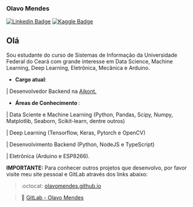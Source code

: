 ### Olavo Mendes
[![Linkedin Badge](https://img.shields.io/badge/-LinkedIn-blue?style=flat-square&logo=Linkedin&logoColor=white&link=https://www.linkedin.com/in/olavo-mendes/)](https://www.linkedin.com/in/olavo-mendes/)
[![Kaggle Badge](https://img.shields.io/badge/-Kaggle-black?style=flat-square&logo=Kaggle&logoColor=white&link=https://www.kaggle.com/olavomendes)](https://www.kaggle.com/olavomendes)

## Olá
Sou estudante do curso de Sistemas de Informação da Universidade Federal do Ceará com grande interesse em Data Science, Machine Learning, Deep Learning, Eletrônica, Mecânica e Arduino.

- <b>Cargo atual</b>:

| Desenvolvedor Backend na [Aikont.](https://www.facebook.com/Aikont-Gest%C3%A3o-Cont%C3%A1bil-e-Financeira-257445300973383/)

- <b>Áreas de Conhecimento </b>: 

| Data Sciente e Machine Learning (Python, Pandas, Scipy, Numpy, Matplotlib, Seaborn, Scikit-learn, dentre outros) 

| Deep Learning (Tensorflow, Keras, Pytorch e OpenCV) 

| Desenvolvimento Backend (Python, NodeJS e TypeScript) 

| Eletrônica (Arduino e ESP8266).

**IMPORTANTE:** Para conhecer outros projetos que desenvolvo, por favor visite meu site pessoal e GitLab através dos links abaixo:
>:octocat: [olavomendes.github.io](https://olavomendes.github.io/) 

>:large_orange_diamond: [GitLab - Olavo Mendes](https://gitlab.com/olavomendes)


